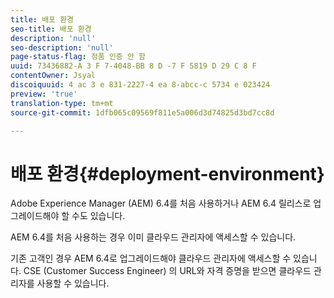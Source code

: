 ```yaml
---
title: 배포 환경
seo-title: 배포 환경
description: 'null'
seo-description: 'null'
page-status-flag: 정품 인증 안 함
uuid: 73436882-A 3 F 7-4048-BB 8 D -7 F 5819 D 29 C 8 F
contentOwner: Jsyal
discoiquuid: 4 ac 3 e 831-2227-4 ea 8-abcc-c 5734 e 023424
preview: 'true'
translation-type: tm+mt
source-git-commit: 1dfb065c09569f811e5a006d3d74825d3bd7cc8d

---
```



# 배포 환경{#deployment-environment}

Adobe Experience Manager (AEM) 6.4를 처음 사용하거나 AEM 6.4 릴리스로 업그레이드해야 할 수도 있습니다.

AEM 6.4를 처음 사용하는 경우 이미 클라우드 관리자에 액세스할 수 있습니다.

기존 고객인 경우 AEM 6.4로 업그레이드해야 클라우드 관리자에 액세스할 수 있습니다. CSE (Customer Success Engineer) 의 URL와 자격 증명을 받으면 클라우드 관리자를 사용할 수 있습니다.
